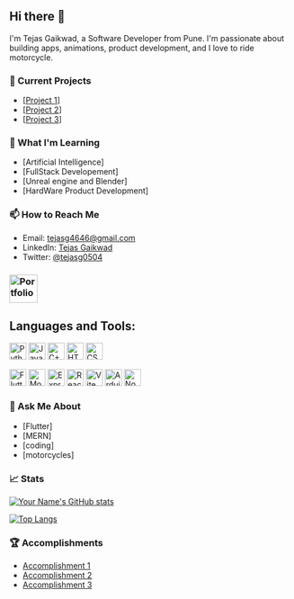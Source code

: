 ## Hi there 👋

I'm Tejas Gaikwad, a Software Developer from Pune. I'm passionate about building apps, animations, product development, and I love to ride motorcycle.

### 🔭 Current Projects

- [[Project 1](https://github.com/Tejas-gaikwad/dall-e_openAI_flutter_mobile_app)]
- [[Project 2](https://github.com/Tejas-gaikwad/Amazon-clone-using-nodejs-flutter)]
- [[Project 3](https://github.com/Tejas-gaikwad/insta_clone)]

### 🌱 What I'm Learning

- [Artificial Intelligence]
- [FullStack Developement]
- [Unreal engine and Blender]
- [HardWare Product Development]

### 📫 How to Reach Me

- Email: [tejasg4646@gmail.com](mailto:tejasg4646@gmail.com)
- LinkedIn: [Tejas Gaikwad](https://www.linkedin.com/in/tejas-gaikwad-216b3a19a/)
- Twitter: [@tejasg0504](https://twitter.com/tejasg0504)

### <a href="https://tejas-poortfolio.netlify.app/"><img src="" alt="Portfolio" width="50"></a>


## Languages and Tools:

<p>
  <img src="https://img.shields.io/badge/-Python-3776AB?style=flat-square&logo=python&logoColor=white" height="30" alt="Python"/>
  <img src="https://img.shields.io/badge/-Java-007396?style=flat-square&logo=java&logoColor=white" height="30" alt="Java"/>
  <img src="https://img.shields.io/badge/-C++-00599C?style=flat-square&logo=c%2B%2B&logoColor=white" height="30" alt="C++"/>
  <img src="https://img.shields.io/badge/-HTML5-E34F26?style=flat-square&logo=html5&logoColor=white" height="30" alt="HTML5"/>
  <img src="https://img.shields.io/badge/-CSS3-1572B6?style=flat-square&logo=css3&logoColor=white" height="30" alt="CSS3"/>
</p>
<p>
<img src="https://img.shields.io/badge/-Flutter-02569B?style=flat-square&logo=flutter&logoColor=white" height="30" alt="Flutter"/>
<img src="https://img.shields.io/badge/-MongoDB-47A248?style=flat-square&logo=mongodb&logoColor=white" height="30" alt="MongoDB"/>
<img src="https://img.shields.io/badge/-Express-000000?style=flat-square&logo=express&logoColor=white" height="30" alt="Express"/>
<img src="https://img.shields.io/badge/-React-61DAFB?style=flat-square&logo=react&logoColor=white" height="30" alt="React"/>
<img src="https://img.shields.io/badge/-Vite-646CFF?style=flat-square&logo=vite&logoColor=white" height="30" alt="Vite"/>
<img src="https://img.shields.io/badge/-Arduino-00979D?style=flat-square&logo=arduino&logoColor=white" height="30" alt="Arduino"/>
  <img src="https://img.shields.io/badge/-Nodejs?style=flat-square&logo=nodejs&logoColor=white" height="30" alt="Nodejs"/>
</p>


### 💬 Ask Me About

- [Flutter]
- [MERN]
- [coding]
- [motorcycles]

### 📈 Stats

[![Your Name's GitHub stats](https://github-readme-stats.vercel.app/api?username=Tejas-gaikwad&show_icons=true&theme=dark)](https://github.com/Tejas-gaikwad)

[![Top Langs](https://github-readme-stats.vercel.app/api/top-langs/?username=Tejas-gaikwad&layout=compact&theme=dark)](https://github.com/Tejas-gaikwad)


### 🏆 Accomplishments

- [Accomplishment 1](https://www.example.com/)
- [Accomplishment 2](https://www.example.com/)
- [Accomplishment 3](https://www.example.com/)

